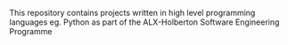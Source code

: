 This repository contains projects written in high level programming languages eg. Python as part of the ALX-Holberton Software Engineering Programme
